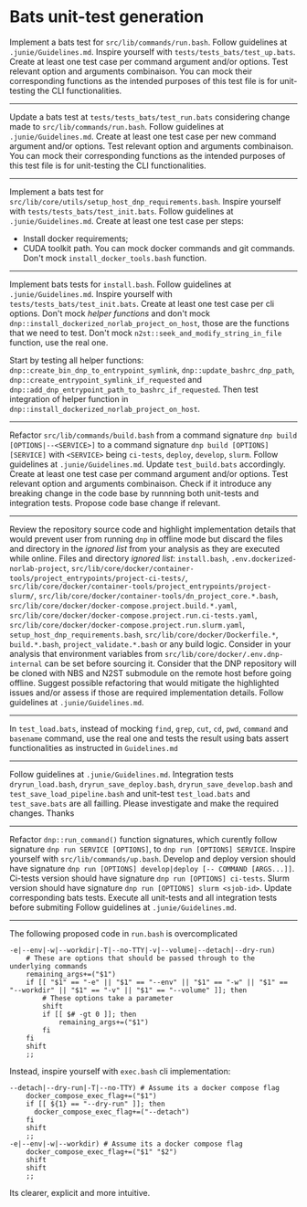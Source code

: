 
# Bats unit-test generation 

Implement a bats test for `src/lib/commands/run.bash`.
Follow guidelines at `.junie/Guidelines.md`.
Inspire yourself with `tests/tests_bats/test_up.bats`.
Create at least one test case per command argument and/or options.
Test relevant option and arguments combinaison.
You can mock their corresponding functions as the intended purposes of this test file is for unit-testing the CLI functionalities.



---

Update a bats test at `tests/tests_bats/test_run.bats` considering change made to `src/lib/commands/run.bash`.
Follow guidelines at `.junie/Guidelines.md`.
Create at least one test case per new command argument and/or options.
Test relevant option and arguments combinaison.
You can mock their corresponding functions as the intended purposes of this test file is for unit-testing the CLI functionalities.


---

Implement a bats test for `src/lib/core/utils/setup_host_dnp_requirements.bash`.
Inspire yourself with `tests/tests_bats/test_init.bats`.
Follow guidelines at `.junie/Guidelines.md`.
Create at least one test case per steps:
- Install docker requirements;
- CUDA toolkit path.
You can mock docker commands and git commands. 
Don't mock `install_docker_tools.bash` function.

---

Implement bats tests for `install.bash`.
Follow guidelines at `.junie/Guidelines.md`.
Inspire yourself with `tests/tests_bats/test_init.bats`.
Create at least one test case per cli options.
Don't mock _helper functions_ and don't mock `dnp::install_dockerized_norlab_project_on_host`, those are the functions that we need to test.
Don't mock `n2st::seek_and_modify_string_in_file` function, use the real one.


Start by testing all helper functions: `dnp::create_bin_dnp_to_entrypoint_symlink`, `dnp::update_bashrc_dnp_path`, `dnp::create_entrypoint_symlink_if_requested` and `dnp::add_dnp_entrypoint_path_to_bashrc_if_requested`.
Then test integration of helper function in `dnp::install_dockerized_norlab_project_on_host`.

---

Refactor `src/lib/commands/build.bash` from a command signature `dnp build [OPTIONS|--<SERVICE>]` to a command signature `dnp build [OPTIONS] [SERVICE]` with `<SERVICE>` being `ci-tests`, `deploy`, `develop`, `slurm`.
Follow guidelines at `.junie/Guidelines.md`.
Update `test_build.bats` accordingly.
Create at least one test case per command argument and/or options.
Test relevant option and arguments combinaison.
Check if it introduce any breaking change in the code base by runnning both unit-tests and integration tests.
Propose code base change if relevant. 

---


Review the repository source code and highlight implementation details that would prevent user from running `dnp` in offline mode but discard the files and directory in the _ignored list_ from your analysis as they are executed while online. 
Files and directory _ignored list_: `install.bash`, `.env.dockerized-norlab-project`, `src/lib/core/docker/container-tools/project_entrypoints/project-ci-tests/`, `src/lib/core/docker/container-tools/project_entrypoints/project-slurm/`, `src/lib/core/docker/container-tools/dn_project_core.*.bash`, `src/lib/core/docker/docker-compose.project.build.*.yaml`, `src/lib/core/docker/docker-compose.project.run.ci-tests.yaml`, `src/lib/core/docker/docker-compose.project.run.slurm.yaml`, `setup_host_dnp_requirements.bash`, `src/lib/core/docker/Dockerfile.*`, `build.*.bash`, `project_validate.*.bash` or any build logic. 
Consider in your analysis that environment variables from `src/lib/core/docker/.env.dnp-internal` can be set before sourcing it.
Consider that the DNP repository will be cloned with NBS and N2ST submodule on the remote host before going offline.
Suggest possible refactoring that would mitigate the highlighted issues and/or assess if those are required implementation details.
Follow guidelines at `.junie/Guidelines.md`.

---
In `test_load.bats`, instead of mocking `find`, `grep`, `cut`, `cd`, `pwd`, `command` and `basename` command, use the real one and tests the result using bats assert functionalities as instructed in `Guidelines.md`

---

Follow guidelines at `.junie/Guidelines.md`.
Integration tests `dryrun_load.bash`, `dryrun_save_deploy.bash`, `dryrun_save_develop.bash` and `test_save_load_pipeline.bash` and unit-test `test_load.bats` and `test_save.bats` are all failling. Please investigate and make the required changes. 
Thanks

---

Refactor `dnp::run_command()` function signatures, which curently follow signature `dnp run SERVICE [OPTIONS]`, to `dnp run [OPTIONS] SERVICE`.
Inspire yourself with `src/lib/commands/up.bash`.
Develop and deploy version should have signature `dnp run [OPTIONS] develop|deploy [-- COMMAND [ARGS...]]`.
Ci-tests version should have signature `dnp run [OPTIONS] ci-tests`.
Slurm version should have signature `dnp run [OPTIONS] slurm <sjob-id>`.
Update corresponding bats tests.
Execute all unit-tests and all integration tests before submiting
Follow guidelines at `.junie/Guidelines.md`.

---

The following proposed code in `run.bash` is overcomplicated 
```shell
-e|--env|-w|--workdir|-T|--no-TTY|-v|--volume|--detach|--dry-run)
    # These are options that should be passed through to the underlying commands
    remaining_args+=("$1")
    if [[ "$1" == "-e" || "$1" == "--env" || "$1" == "-w" || "$1" == "--workdir" || "$1" == "-v" || "$1" == "--volume" ]]; then
        # These options take a parameter
        shift
        if [[ $# -gt 0 ]]; then
            remaining_args+=("$1")
        fi
    fi
    shift
    ;;
```
Instead, inspire yourself with `exec.bash` cli implementation:
```shell
--detach|--dry-run|-T|--no-TTY) # Assume its a docker compose flag
    docker_compose_exec_flag+=("$1")
    if [[ ${1} == "--dry-run" ]]; then
      docker_compose_exec_flag+=("--detach")
    fi
    shift
    ;;
-e|--env|-w|--workdir) # Assume its a docker compose flag
    docker_compose_exec_flag+=("$1" "$2")
    shift
    shift
    ;;
```
Its clearer, explicit and more intuitive.
